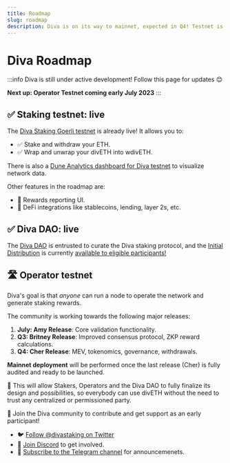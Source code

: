 ```yaml
---
title: Roadmap
slug: roadmap
description: Diva is on its way to mainnet, expected in Q4! Testnet is currently active to Stakers and Operators
---
```


# Diva Roadmap

:::info
Diva is still under active development! Follow this page for updates 😊

**Next up: Operator Testnet coming early July 2023**
:::

## ✅ Staking testnet: live

The [Diva Staking Goerli testnet](https://stake.diva.community) is already live! It allows you to:

- ✅ Stake and withdraw your ETH.
- ✅ Wrap and unwrap your divETH into wdivETH.

There is also a [Dune Analytics dashboard for Diva testnet](https://dune.com/anchor/diva-goerli-network-dashboard) to visualize network data.

Other features in the roadmap are:

- 🔢 Rewards reporting UI.
- 🔌 DeFi integrations like stablecoins, lending, layer 2s, etc.

## ✅ Diva DAO: live

The [Diva DAO](dao) is entrusted to curate the Diva staking protocol, and the [Initial Distribution](distribution) is currently [available to eligible participants!](https://claim.diva.community/)




## 🛣️  Operator testnet

Diva's goal is that *anyone* can run a node to operate the network and generate staking rewards.

The community is working towards the following major releases:

1. **July: Amy Release**: Core validation functionality.
2. **Q3: Britney Release**: Improved consensus protocol, ZKP reward calculations.
3. **Q4: Cher Release**: MEV, tokenomics, governance, withdrawals.

**Mainnet deployment** will be performed once the last release (Cher) is fully audited and ready to be launched.

👷 This will allow Stakers, Operators and the Diva DAO to fully finalize its design and possibilities, so everybody can use divETH without the need to trust any centralized or permissioned party.

💄 Join the Diva community to contribute and get support as an early participant!

- 🐦 [Follow @divastaking on Twitter](https://twitter.com/divastaking)
- 👾 [Join Discord](https://discord.gg/diva) to get involved.
- 🔔 [Subscribe to the Telegram channel](https://t.me/followdiva) for announcemenets.



